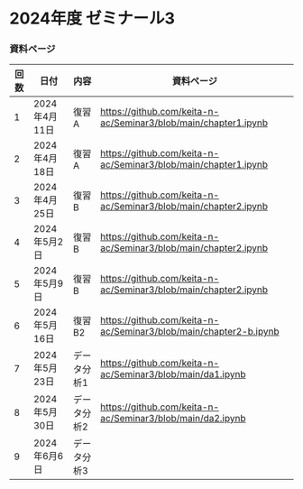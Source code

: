 # 2024年度 ゼミナール3

### 資料ページ

| 回数 | 日付         | 内容 | 資料ページ | 
|---|------------|------|---| 
| 1 | 2024年4月11日 | 復習A | https://github.com/keita-n-ac/Seminar3/blob/main/chapter1.ipynb | 
| 2 | 2024年4月18日 | 復習A | https://github.com/keita-n-ac/Seminar3/blob/main/chapter1.ipynb | 
| 3 | 2024年4月25日 | 復習B | https://github.com/keita-n-ac/Seminar3/blob/main/chapter2.ipynb | 
| 4 | 2024年5月2日 | 復習B | https://github.com/keita-n-ac/Seminar3/blob/main/chapter2.ipynb | 
| 5 | 2024年5月9日 | 復習B | https://github.com/keita-n-ac/Seminar3/blob/main/chapter2.ipynb | 
| 6 | 2024年5月16日 | 復習B2 | https://github.com/keita-n-ac/Seminar3/blob/main/chapter2-b.ipynb | 
| 7 | 2024年5月23日 | データ分析1 | https://github.com/keita-n-ac/Seminar3/blob/main/da1.ipynb |
| 8 | 2024年5月30日 | データ分析2 | https://github.com/keita-n-ac/Seminar3/blob/main/da2.ipynb |
| 9 | 2024年6月6日 | データ分析3 |  |

